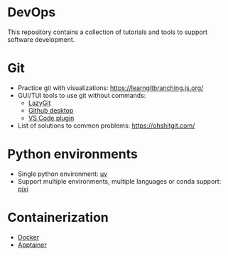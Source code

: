 # DevOps

This repository contains a collection of tutorials and tools to support software 
development.

# Git

- Practice git with visualizations: https://learngitbranching.js.org/
- GUI/TUI tools to use git without commands:
  - [LazyGit](https://github.com/jesseduffield/lazygit)
  - [Github desktop](https://github.com/apps/desktop)
  - [VS Code plugin](https://code.visualstudio.com/docs/sourcecontrol/github)
- List of solutions to common problems: https://ohshitgit.com/
  
# Python environments

- Single python environment: [uv](https://docs.astral.sh/uv/) 
- Support multiple environments, multiple languages or conda support: [pixi](https://pixi.sh/latest/)

# Containerization

- [Docker](https://www.docker.com/)
- [Apptainer](https://apptainer.org/)

